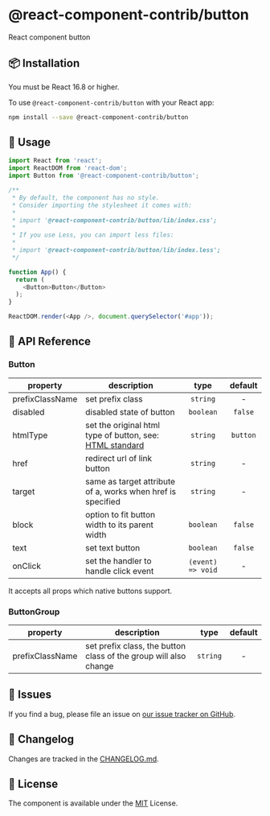 # @react-component-contrib/button

React component button


## 📦 Installation

You must be React 16.8 or higher.

To use `@react-component-contrib/button` with your React app:

```bash
npm install --save @react-component-contrib/button
```


## 🔨 Usage

```JavaScript
import React from 'react';
import ReactDOM from 'react-dom';
import Button from '@react-component-contrib/button';

/**
 * By default, the component has no style.
 * Consider importing the stylesheet it comes with:
 *
 * import '@react-component-contrib/button/lib/index.css';
 *
 * If you use Less, you can import less files:
 *
 * import '@react-component-contrib/button/lib/index.less';
 */

function App() {
  return (
    <Button>Button</Button>
  );
}

ReactDOM.render(<App />, document.querySelector('#app'));
```


## 📝 API Reference

### Button

| property | description | type | default |
| -------- | ----------- | :--: | :-----: |
| prefixClassName | set prefix class | `string` | - |
| disabled | disabled state of button	 | `boolean` | `false` |
| htmlType | set the original html type of button, see: [HTML standard](https://developer.mozilla.org/en-US/docs/Web/HTML/Element/button#attr-type) | `string` | `button` |
| href | redirect url of link button | `string` | - |
| target | same as target attribute of a, works when href is specified | `string` | - |
| block | option to fit button width to its parent width | `boolean` | `false` |
| text | set text button | `boolean` | `false` |
| onClick | set the handler to handle click event | `(event) => void` | - |

It accepts all props which native buttons support.

### ButtonGroup

| property | description | type | default |
| -------- | ----------- | :--: | :-----: |
| prefixClassName | set prefix class, the button class of the group will also change | `string` | - |


## 🐛 Issues

If you find a bug, please file an issue on [our issue tracker on GitHub](https://github.com/react-component-contrib/button/issues).


## 🏁 Changelog

Changes are tracked in the [CHANGELOG.md](https://github.com/react-component-contrib/button/blob/master/CHANGELOG.md).


## 📄 License

The component is available under the [MIT](https://github.com/react-component-contrib/button/blob/master/LICENSE) License.
